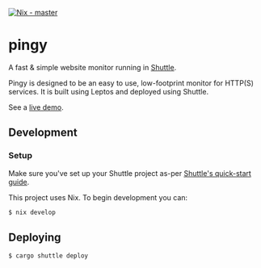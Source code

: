 [![Nix - master](https://github.com/atcol/pingy/actions/workflows/build_nix.yml/badge.svg)](https://github.com/atcol/pingy/actions/workflows/build_nix.yml)

# pingy
A fast &amp; simple website monitor running in [Shuttle](https://shuttle.rs).

Pingy is designed to be an easy to use, low-footprint monitor for HTTP(S) services. It is built using Leptos and deployed using
Shuttle.

See a [live demo](https://pingy.shuttle.rs/).

## Development

### Setup

Make sure you've set up your Shuttle project as-per [Shuttle's quick-start guide](https://docs.shuttle.rs/getting-started/quick-start).

This project uses Nix. To begin development you can:

```bash
$ nix develop
```

## Deploying

```bash
$ cargo shuttle deploy
```
